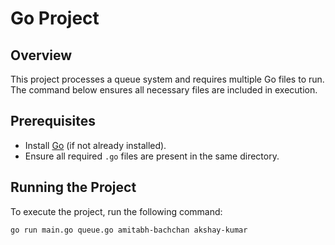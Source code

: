 # Go Project

## Overview

This project processes a queue system and requires multiple Go files to run. The command below ensures all necessary files are included in execution.

## Prerequisites

- Install [Go](https://go.dev/dl/) (if not already installed).
- Ensure all required `.go` files are present in the same directory.

## Running the Project

To execute the project, run the following command:

```sh
go run main.go queue.go amitabh-bachchan akshay-kumar
